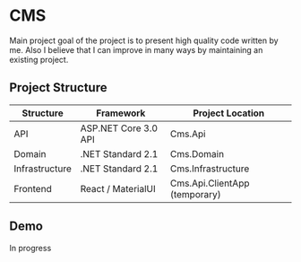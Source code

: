 # CMS

Main project goal of the project is to present high quality code written by me. Also I believe that I can improve in many ways by maintaining an existing project.

## Project Structure

Structure | Framework | Project Location
------------ | -------------|--------------
API | ASP.NET Core 3.0 API | Cms.Api
Domain | .NET Standard 2.1 | Cms.Domain
Infrastructure | .NET Standard 2.1 | Cms.Infrastructure
Frontend | React / MaterialUI | Cms.Api.ClientApp (temporary) 

## Demo

In progress
